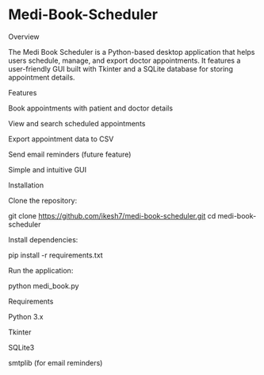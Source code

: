 # Medi-Book-Scheduler
Overview

The Medi Book Scheduler is a Python-based desktop application that helps users schedule, manage, and export doctor appointments. It features a user-friendly GUI built with Tkinter and a SQLite database for storing appointment details.

Features

Book appointments with patient and doctor details

View and search scheduled appointments

Export appointment data to CSV

Send email reminders (future feature)

Simple and intuitive GUI

Installation

Clone the repository:

git clone https://github.com/ikesh7/medi-book-scheduler.git
cd medi-book-scheduler

Install dependencies:

pip install -r requirements.txt

Run the application:

python medi_book.py

Requirements

Python 3.x

Tkinter

SQLite3

smtplib (for email reminders)
